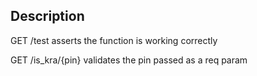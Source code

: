 ## Description

GET /test asserts the function is working correctly

GET /is_kra/{pin} validates the pin passed as a req param
